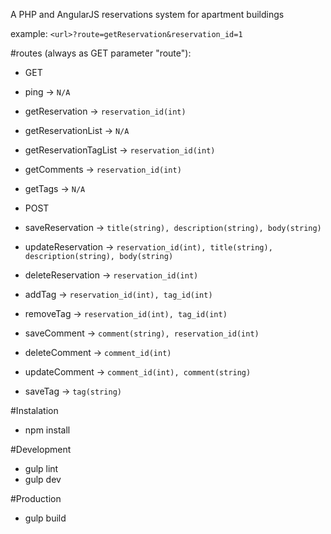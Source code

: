 A PHP and AngularJS reservations system for apartment buildings

example: `<url>?route=getReservation&reservation_id=1`

#routes (always as GET parameter "route"):
* GET
* ping -> `N/A`
* getReservation -> `reservation_id(int)`
* getReservationList -> `N/A`
* getReservationTagList -> `reservation_id(int)`
* getComments -> `reservation_id(int)`
* getTags -> `N/A`

* POST
* saveReservation -> `title(string), description(string), body(string)`
* updateReservation -> `reservation_id(int), title(string), description(string), body(string)`
* deleteReservation -> `reservation_id(int)`
* addTag -> `reservation_id(int), tag_id(int)`
* removeTag -> `reservation_id(int), tag_id(int)`
* saveComment -> `comment(string), reservation_id(int)`
* deleteComment -> `comment_id(int)`
* updateComment -> `comment_id(int), comment(string)`
* saveTag -> `tag(string)`

#Instalation
* npm install

#Development
* gulp lint
* gulp dev

#Production
* gulp build
